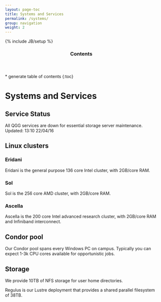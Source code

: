 ```yaml
---
layout: page-toc
title: Systems and Services
permalink: /systems/
group: navigation
weight: 2
---
```


{% include JB/setup %}

<div class="row">
<div class="col-md-2">
<section id="table-of-contents" class="toc">
<header>
<h3>Contents</h3>
</header>
<div id="drawer" markdown="1">
* generate table of contents
{:toc}
</div>
</section>
</div>
<div class="col-md-10" markdown="1">


# Systems and Services

## Service Status

<div class="alert alert-danger" role="alert">All QGG services are down for essential storage server maintenance. Updated: 13:10 22/04/16</div>

## Linux clusters

### Eridani

Eridani is the general purpose 136 core Intel cluster, with 2GB/core RAM. 

### Sol

Sol is the 256 core AMD cluster, with 2GB/core RAM.

### Ascella

Ascella is the 200 core Intel advanced research cluster, with 2GB/core RAM and Infiniband interconnect.

## Condor pool

Our Condor pool spans every Windows PC on campus. Typically you can expect 1-3k CPU cores available for opportunistic jobs.

## Storage

We provide 10TB of NFS storage for user home directories.

Regulus is our Lustre deployment that provides a shared parallel filesystem of 38TB.


</div>
</div>